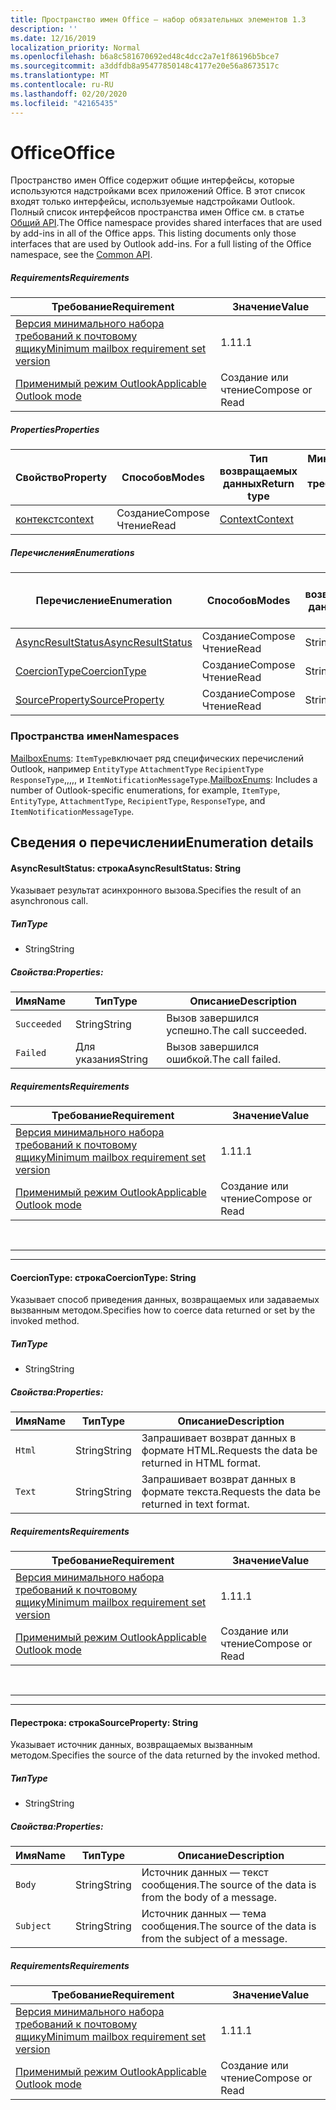 ```yaml
---
title: Пространство имен Office — набор обязательных элементов 1.3
description: ''
ms.date: 12/16/2019
localization_priority: Normal
ms.openlocfilehash: b6a8c581670692ed48c4dcc2a7e1f86196b5bce7
ms.sourcegitcommit: a3ddfdb8a95477850148c4177e20e56a8673517c
ms.translationtype: MT
ms.contentlocale: ru-RU
ms.lasthandoff: 02/20/2020
ms.locfileid: "42165435"
---
```

# <a name="office"></a><span data-ttu-id="b5858-102">Office</span><span class="sxs-lookup"><span data-stu-id="b5858-102">Office</span></span>

<span data-ttu-id="b5858-p101">Пространство имен Office содержит общие интерфейсы, которые используются надстройками всех приложений Office. В этот список входят только интерфейсы, используемые надстройками Outlook. Полный список интерфейсов пространства имен Office см. в статье [Общий API](/javascript/api/office).</span><span class="sxs-lookup"><span data-stu-id="b5858-p101">The Office namespace provides shared interfaces that are used by add-ins in all of the Office apps. This listing documents only those interfaces that are used by Outlook add-ins. For a full listing of the Office namespace, see the [Common API](/javascript/api/office).</span></span>

##### <a name="requirements"></a><span data-ttu-id="b5858-105">Requirements</span><span class="sxs-lookup"><span data-stu-id="b5858-105">Requirements</span></span>

|<span data-ttu-id="b5858-106">Требование</span><span class="sxs-lookup"><span data-stu-id="b5858-106">Requirement</span></span>| <span data-ttu-id="b5858-107">Значение</span><span class="sxs-lookup"><span data-stu-id="b5858-107">Value</span></span>|
|---|---|
|[<span data-ttu-id="b5858-108">Версия минимального набора требований к почтовому ящику</span><span class="sxs-lookup"><span data-stu-id="b5858-108">Minimum mailbox requirement set version</span></span>](../../requirement-sets/outlook-api-requirement-sets.md)| <span data-ttu-id="b5858-109">1.1</span><span class="sxs-lookup"><span data-stu-id="b5858-109">1.1</span></span>|
|[<span data-ttu-id="b5858-110">Применимый режим Outlook</span><span class="sxs-lookup"><span data-stu-id="b5858-110">Applicable Outlook mode</span></span>](../../../outlook/outlook-add-ins-overview.md#extension-points)| <span data-ttu-id="b5858-111">Создание или чтение</span><span class="sxs-lookup"><span data-stu-id="b5858-111">Compose or Read</span></span>|

##### <a name="properties"></a><span data-ttu-id="b5858-112">Properties</span><span class="sxs-lookup"><span data-stu-id="b5858-112">Properties</span></span>

| <span data-ttu-id="b5858-113">Свойство</span><span class="sxs-lookup"><span data-stu-id="b5858-113">Property</span></span> | <span data-ttu-id="b5858-114">Способов</span><span class="sxs-lookup"><span data-stu-id="b5858-114">Modes</span></span> | <span data-ttu-id="b5858-115">Тип возвращаемых данных</span><span class="sxs-lookup"><span data-stu-id="b5858-115">Return type</span></span> | <span data-ttu-id="b5858-116">Минимальные</span><span class="sxs-lookup"><span data-stu-id="b5858-116">Minimum</span></span><br><span data-ttu-id="b5858-117">набор требований</span><span class="sxs-lookup"><span data-stu-id="b5858-117">requirement set</span></span> |
|---|---|---|:---:|
| [<span data-ttu-id="b5858-118">контекст</span><span class="sxs-lookup"><span data-stu-id="b5858-118">context</span></span>](office.context.md) | <span data-ttu-id="b5858-119">Создание</span><span class="sxs-lookup"><span data-stu-id="b5858-119">Compose</span></span><br><span data-ttu-id="b5858-120">Чтение</span><span class="sxs-lookup"><span data-stu-id="b5858-120">Read</span></span> | [<span data-ttu-id="b5858-121">Context</span><span class="sxs-lookup"><span data-stu-id="b5858-121">Context</span></span>](/javascript/api/office/office.context?view=outlook-js-1.3) | [<span data-ttu-id="b5858-122">1.1</span><span class="sxs-lookup"><span data-stu-id="b5858-122">1.1</span></span>](../requirement-set-1.1/outlook-requirement-set-1.1.md) |

##### <a name="enumerations"></a><span data-ttu-id="b5858-123">Перечисления</span><span class="sxs-lookup"><span data-stu-id="b5858-123">Enumerations</span></span>

| <span data-ttu-id="b5858-124">Перечисление</span><span class="sxs-lookup"><span data-stu-id="b5858-124">Enumeration</span></span> | <span data-ttu-id="b5858-125">Способов</span><span class="sxs-lookup"><span data-stu-id="b5858-125">Modes</span></span> | <span data-ttu-id="b5858-126">Тип возвращаемых данных</span><span class="sxs-lookup"><span data-stu-id="b5858-126">Return type</span></span> | <span data-ttu-id="b5858-127">Минимальные</span><span class="sxs-lookup"><span data-stu-id="b5858-127">Minimum</span></span><br><span data-ttu-id="b5858-128">набор требований</span><span class="sxs-lookup"><span data-stu-id="b5858-128">requirement set</span></span> |
|---|---|---|:---:|
| [<span data-ttu-id="b5858-129">AsyncResultStatus</span><span class="sxs-lookup"><span data-stu-id="b5858-129">AsyncResultStatus</span></span>](#asyncresultstatus-string) | <span data-ttu-id="b5858-130">Создание</span><span class="sxs-lookup"><span data-stu-id="b5858-130">Compose</span></span><br><span data-ttu-id="b5858-131">Чтение</span><span class="sxs-lookup"><span data-stu-id="b5858-131">Read</span></span> | <span data-ttu-id="b5858-132">String</span><span class="sxs-lookup"><span data-stu-id="b5858-132">String</span></span> | [<span data-ttu-id="b5858-133">1.1</span><span class="sxs-lookup"><span data-stu-id="b5858-133">1.1</span></span>](../requirement-set-1.1/outlook-requirement-set-1.1.md) |
| [<span data-ttu-id="b5858-134">CoercionType</span><span class="sxs-lookup"><span data-stu-id="b5858-134">CoercionType</span></span>](#coerciontype-string) | <span data-ttu-id="b5858-135">Создание</span><span class="sxs-lookup"><span data-stu-id="b5858-135">Compose</span></span><br><span data-ttu-id="b5858-136">Чтение</span><span class="sxs-lookup"><span data-stu-id="b5858-136">Read</span></span> | <span data-ttu-id="b5858-137">String</span><span class="sxs-lookup"><span data-stu-id="b5858-137">String</span></span> | [<span data-ttu-id="b5858-138">1.1</span><span class="sxs-lookup"><span data-stu-id="b5858-138">1.1</span></span>](../requirement-set-1.1/outlook-requirement-set-1.1.md) |
| [<span data-ttu-id="b5858-139">SourceProperty</span><span class="sxs-lookup"><span data-stu-id="b5858-139">SourceProperty</span></span>](#sourceproperty-string) | <span data-ttu-id="b5858-140">Создание</span><span class="sxs-lookup"><span data-stu-id="b5858-140">Compose</span></span><br><span data-ttu-id="b5858-141">Чтение</span><span class="sxs-lookup"><span data-stu-id="b5858-141">Read</span></span> | <span data-ttu-id="b5858-142">String</span><span class="sxs-lookup"><span data-stu-id="b5858-142">String</span></span> | [<span data-ttu-id="b5858-143">1.1</span><span class="sxs-lookup"><span data-stu-id="b5858-143">1.1</span></span>](../requirement-set-1.1/outlook-requirement-set-1.1.md) |

### <a name="namespaces"></a><span data-ttu-id="b5858-144">Пространства имен</span><span class="sxs-lookup"><span data-stu-id="b5858-144">Namespaces</span></span>

<span data-ttu-id="b5858-145">[MailboxEnums](/javascript/api/outlook/office.mailboxenums.attachmentcontentformat?view=outlook-js-1.3): `ItemType`включает ряд специфических перечислений Outlook, например `EntityType` `AttachmentType` `RecipientType` `ResponseType`,,,,, и `ItemNotificationMessageType`.</span><span class="sxs-lookup"><span data-stu-id="b5858-145">[MailboxEnums](/javascript/api/outlook/office.mailboxenums.attachmentcontentformat?view=outlook-js-1.3): Includes a number of Outlook-specific enumerations, for example, `ItemType`, `EntityType`, `AttachmentType`, `RecipientType`, `ResponseType`, and `ItemNotificationMessageType`.</span></span>

## <a name="enumeration-details"></a><span data-ttu-id="b5858-146">Сведения о перечислении</span><span class="sxs-lookup"><span data-stu-id="b5858-146">Enumeration details</span></span>

#### <a name="asyncresultstatus-string"></a><span data-ttu-id="b5858-147">AsyncResultStatus: строка</span><span class="sxs-lookup"><span data-stu-id="b5858-147">AsyncResultStatus: String</span></span>

<span data-ttu-id="b5858-148">Указывает результат асинхронного вызова.</span><span class="sxs-lookup"><span data-stu-id="b5858-148">Specifies the result of an asynchronous call.</span></span>

##### <a name="type"></a><span data-ttu-id="b5858-149">Тип</span><span class="sxs-lookup"><span data-stu-id="b5858-149">Type</span></span>

*   <span data-ttu-id="b5858-150">String</span><span class="sxs-lookup"><span data-stu-id="b5858-150">String</span></span>

##### <a name="properties"></a><span data-ttu-id="b5858-151">Свойства:</span><span class="sxs-lookup"><span data-stu-id="b5858-151">Properties:</span></span>

|<span data-ttu-id="b5858-152">Имя</span><span class="sxs-lookup"><span data-stu-id="b5858-152">Name</span></span>| <span data-ttu-id="b5858-153">Тип</span><span class="sxs-lookup"><span data-stu-id="b5858-153">Type</span></span>| <span data-ttu-id="b5858-154">Описание</span><span class="sxs-lookup"><span data-stu-id="b5858-154">Description</span></span>|
|---|---|---|
|`Succeeded`| <span data-ttu-id="b5858-155">String</span><span class="sxs-lookup"><span data-stu-id="b5858-155">String</span></span>|<span data-ttu-id="b5858-156">Вызов завершился успешно.</span><span class="sxs-lookup"><span data-stu-id="b5858-156">The call succeeded.</span></span>|
|`Failed`| <span data-ttu-id="b5858-157">Для указания</span><span class="sxs-lookup"><span data-stu-id="b5858-157">String</span></span>|<span data-ttu-id="b5858-158">Вызов завершился ошибкой.</span><span class="sxs-lookup"><span data-stu-id="b5858-158">The call failed.</span></span>|

##### <a name="requirements"></a><span data-ttu-id="b5858-159">Requirements</span><span class="sxs-lookup"><span data-stu-id="b5858-159">Requirements</span></span>

|<span data-ttu-id="b5858-160">Требование</span><span class="sxs-lookup"><span data-stu-id="b5858-160">Requirement</span></span>| <span data-ttu-id="b5858-161">Значение</span><span class="sxs-lookup"><span data-stu-id="b5858-161">Value</span></span>|
|---|---|
|[<span data-ttu-id="b5858-162">Версия минимального набора требований к почтовому ящику</span><span class="sxs-lookup"><span data-stu-id="b5858-162">Minimum mailbox requirement set version</span></span>](../../requirement-sets/outlook-api-requirement-sets.md)| <span data-ttu-id="b5858-163">1.1</span><span class="sxs-lookup"><span data-stu-id="b5858-163">1.1</span></span>|
|[<span data-ttu-id="b5858-164">Применимый режим Outlook</span><span class="sxs-lookup"><span data-stu-id="b5858-164">Applicable Outlook mode</span></span>](../../../outlook/outlook-add-ins-overview.md#extension-points)| <span data-ttu-id="b5858-165">Создание или чтение</span><span class="sxs-lookup"><span data-stu-id="b5858-165">Compose or Read</span></span>|

<br>

---
---

#### <a name="coerciontype-string"></a><span data-ttu-id="b5858-166">CoercionType: строка</span><span class="sxs-lookup"><span data-stu-id="b5858-166">CoercionType: String</span></span>

<span data-ttu-id="b5858-167">Указывает способ приведения данных, возвращаемых или задаваемых вызванным методом.</span><span class="sxs-lookup"><span data-stu-id="b5858-167">Specifies how to coerce data returned or set by the invoked method.</span></span>

##### <a name="type"></a><span data-ttu-id="b5858-168">Тип</span><span class="sxs-lookup"><span data-stu-id="b5858-168">Type</span></span>

*   <span data-ttu-id="b5858-169">String</span><span class="sxs-lookup"><span data-stu-id="b5858-169">String</span></span>

##### <a name="properties"></a><span data-ttu-id="b5858-170">Свойства:</span><span class="sxs-lookup"><span data-stu-id="b5858-170">Properties:</span></span>

|<span data-ttu-id="b5858-171">Имя</span><span class="sxs-lookup"><span data-stu-id="b5858-171">Name</span></span>| <span data-ttu-id="b5858-172">Тип</span><span class="sxs-lookup"><span data-stu-id="b5858-172">Type</span></span>| <span data-ttu-id="b5858-173">Описание</span><span class="sxs-lookup"><span data-stu-id="b5858-173">Description</span></span>|
|---|---|---|
|`Html`| <span data-ttu-id="b5858-174">String</span><span class="sxs-lookup"><span data-stu-id="b5858-174">String</span></span>|<span data-ttu-id="b5858-175">Запрашивает возврат данных в формате HTML.</span><span class="sxs-lookup"><span data-stu-id="b5858-175">Requests the data be returned in HTML format.</span></span>|
|`Text`| <span data-ttu-id="b5858-176">String</span><span class="sxs-lookup"><span data-stu-id="b5858-176">String</span></span>|<span data-ttu-id="b5858-177">Запрашивает возврат данных в формате текста.</span><span class="sxs-lookup"><span data-stu-id="b5858-177">Requests the data be returned in text format.</span></span>|

##### <a name="requirements"></a><span data-ttu-id="b5858-178">Requirements</span><span class="sxs-lookup"><span data-stu-id="b5858-178">Requirements</span></span>

|<span data-ttu-id="b5858-179">Требование</span><span class="sxs-lookup"><span data-stu-id="b5858-179">Requirement</span></span>| <span data-ttu-id="b5858-180">Значение</span><span class="sxs-lookup"><span data-stu-id="b5858-180">Value</span></span>|
|---|---|
|[<span data-ttu-id="b5858-181">Версия минимального набора требований к почтовому ящику</span><span class="sxs-lookup"><span data-stu-id="b5858-181">Minimum mailbox requirement set version</span></span>](../../requirement-sets/outlook-api-requirement-sets.md)| <span data-ttu-id="b5858-182">1.1</span><span class="sxs-lookup"><span data-stu-id="b5858-182">1.1</span></span>|
|[<span data-ttu-id="b5858-183">Применимый режим Outlook</span><span class="sxs-lookup"><span data-stu-id="b5858-183">Applicable Outlook mode</span></span>](../../../outlook/outlook-add-ins-overview.md#extension-points)| <span data-ttu-id="b5858-184">Создание или чтение</span><span class="sxs-lookup"><span data-stu-id="b5858-184">Compose or Read</span></span>|

<br>

---
---

#### <a name="sourceproperty-string"></a><span data-ttu-id="b5858-185">Перестрока: строка</span><span class="sxs-lookup"><span data-stu-id="b5858-185">SourceProperty: String</span></span>

<span data-ttu-id="b5858-186">Указывает источник данных, возвращаемых вызванным методом.</span><span class="sxs-lookup"><span data-stu-id="b5858-186">Specifies the source of the data returned by the invoked method.</span></span>

##### <a name="type"></a><span data-ttu-id="b5858-187">Тип</span><span class="sxs-lookup"><span data-stu-id="b5858-187">Type</span></span>

*   <span data-ttu-id="b5858-188">String</span><span class="sxs-lookup"><span data-stu-id="b5858-188">String</span></span>

##### <a name="properties"></a><span data-ttu-id="b5858-189">Свойства:</span><span class="sxs-lookup"><span data-stu-id="b5858-189">Properties:</span></span>

|<span data-ttu-id="b5858-190">Имя</span><span class="sxs-lookup"><span data-stu-id="b5858-190">Name</span></span>| <span data-ttu-id="b5858-191">Тип</span><span class="sxs-lookup"><span data-stu-id="b5858-191">Type</span></span>| <span data-ttu-id="b5858-192">Описание</span><span class="sxs-lookup"><span data-stu-id="b5858-192">Description</span></span>|
|---|---|---|
|`Body`| <span data-ttu-id="b5858-193">String</span><span class="sxs-lookup"><span data-stu-id="b5858-193">String</span></span>|<span data-ttu-id="b5858-194">Источник данных — текст сообщения.</span><span class="sxs-lookup"><span data-stu-id="b5858-194">The source of the data is from the body of a message.</span></span>|
|`Subject`| <span data-ttu-id="b5858-195">String</span><span class="sxs-lookup"><span data-stu-id="b5858-195">String</span></span>|<span data-ttu-id="b5858-196">Источник данных — тема сообщения.</span><span class="sxs-lookup"><span data-stu-id="b5858-196">The source of the data is from the subject of a message.</span></span>|

##### <a name="requirements"></a><span data-ttu-id="b5858-197">Requirements</span><span class="sxs-lookup"><span data-stu-id="b5858-197">Requirements</span></span>

|<span data-ttu-id="b5858-198">Требование</span><span class="sxs-lookup"><span data-stu-id="b5858-198">Requirement</span></span>| <span data-ttu-id="b5858-199">Значение</span><span class="sxs-lookup"><span data-stu-id="b5858-199">Value</span></span>|
|---|---|
|[<span data-ttu-id="b5858-200">Версия минимального набора требований к почтовому ящику</span><span class="sxs-lookup"><span data-stu-id="b5858-200">Minimum mailbox requirement set version</span></span>](../../requirement-sets/outlook-api-requirement-sets.md)| <span data-ttu-id="b5858-201">1.1</span><span class="sxs-lookup"><span data-stu-id="b5858-201">1.1</span></span>|
|[<span data-ttu-id="b5858-202">Применимый режим Outlook</span><span class="sxs-lookup"><span data-stu-id="b5858-202">Applicable Outlook mode</span></span>](../../../outlook/outlook-add-ins-overview.md#extension-points)| <span data-ttu-id="b5858-203">Создание или чтение</span><span class="sxs-lookup"><span data-stu-id="b5858-203">Compose or Read</span></span>|
